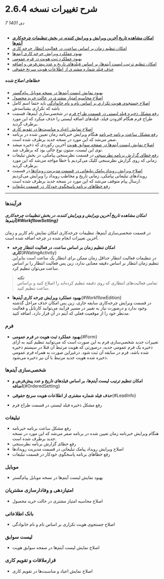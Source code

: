 #  شرح تغییرات نسخه 2.6.4

###### 7 دی 1401

- [**امکان مشاهده تاریخ آخرین ویرایش و ویرایش کننده، در بخش تنظیمات چرخه‌کاری آیتم‌ها**](#WorkfllowSetting)
- [امکان تنظیم زمان بر اساس ساعت، در فعالیت انتظار چرخه کاری](#WatingActivity)
- [بهبود عملکرد ویرایش چرخه‌ کاری آیتم‌ها ](#WorkfllowEdition)
- [ بهبود عملکرد ثبت هویت در فرم عمومی ](#Form)
- [امکان تنظیم ترتیب لیست آیتم‌ها، بر اساس فیلدهای تاریخ و عدد  پیش‌فرض و اضافه](#OrderedSetting)
- [حذف فیلد شماره مشتری از اطلاعات هویت سرنخ حقوقی ](#LeadInfo)

##### خطاهای اصلاح شده
- [بهبود نمایش لیست آیتم‌ها در نسخه موبایل پیام‌گستر]()
- [اصلاح محاسبه امتیاز مشتری در حالت خرید محصول]()
- [اصلاح جستجوی هویت تکراری بر اساس نام و نام خانوادگی]()
باید حتما اسم کامل باشه که تکراری بشناسدش 
- [رفع مشکل ذخیره فیلد لیستی در قسمت طراح فرم]()
در شخصی‌سازی آیتم‌ها، قسمت طراح فرم هنگام افزودن فیلد، فیلدهای اضافه لیستی را حذف میکرد که این مورد برطرف گردید.
- [اصلاح نمایش اعیاد و مناسبت‌ها در تقویم کاری]()
- [رفع مشکل ساعت برنامه خبرنامه]()
هنگام ویرایش خبرنامه زمان تعیین شده در برنامه صفر می‌شد که این مورد در نسخه جدید برطرف شده است.
- [اصلاح نمایش لیست آیتم‌ها در صفحه سوابق هویت]()
آخرین رکوردی که ذخیره میشد توی این لیست، ستون نوع خالی بود که برطرف شد.
- [رفع خطای گزارش برنامه نظرسنجی]()
در قسمت نظرسنجی پیامکی، در بخش تبلیغات زمانی که روی گزارش نظرسنجی کلیک می‌کردیم با خطا مواجه می‌شد که این مورد برطرف گردید.
- [اصلاح ویرایش رویداد پیامک تبلیغاتی در قسمت مدیریت رویدادها ]()
در قسمت رویدادهای تبلیغاتی پیامکی، زمانی تاریخ و مخاطب رویداد را ویرایش می‌کردیم ارسال پیام متوقف می‌شد که این مورد در نسخه جدید برطرف شده است.
- [رفع خطاهای برنامه پاسخگوی خودکار در قسمت تبلیغات]()
****
### فرآیندها
##### امکان مشاهده تاریخ آخرین ویرایش و ویرایش کننده، در بخش تنظیمات چرخه‌کاری آیتم‌ها{#WorkfllowSetting} 
   در قسمت شخصی‌سازی آیتم‌ها، تنظیمات چرخه‌کاری امکان نمایش نام کاربر و زمان آخرین تغییرات انجام شده در چرخه اضافه شده است.<br>
- **امکان تنظیم زمان بر اساس ساعت، در فعالیت انتظار چرخه کاری**{#WatingActivity}<br>
   در تنظیمات فعالیت انتظار حداقل زمان ممکن برای انتظار یک ساعت است بنابراین تنظیم زمان انتظار بر اساس دقیقه معنایی ندارد، زین پس فعالیت انتظار را بر اساس ساعت می‌توان تنظیم کرد. <br>
> **نکته**<br>
> تمامی فعالیت‌های انتظاری که روی دقیقه تنظیم کرده‌اید را اصلاح کنید و براساس ساعت تنظیم کنید.<br>
- **بهبود عملکرد ویرایش چرخه‌ کاری آیتم‌ها**{#WorkfllowEdition}<br>
   در قسمت ویرایش چرخه‌کاری سابقه جاری، زین پس امکان حذف مراحل گذشته وجود ندارد و درصورت نیاز به تغییر در مسیر فرآیند می‌توانید کارتابل و فعالیت مدنظر خود را از موقعیت فعلی که آیتم در آن قرار دارد، اضافه کنید.<br>

### فرم
- **بهبود عملکرد ثبت هویت در فرم عمومی**{#Form} <br>
   تغییرات جدید شخصی‌سازی فرم به این صورت است که می‌توانید تنظیم کنید به ازای ذخیره یک فرم عمومی جدید، درصورتی که هویت مرتبط آن قبلا در سیستم ذخیره شده باشد، فرم در سابقه آن ثبت شود. درغیراین صورت به همراه فرم عمومی ذخیره شده هویت جدید مرتبط با آن نیز ذخیره می‌شود.

### شخصی‌سازی آیتم‌ها
- **امکان تنظیم ترتیب لیست آیتم‌ها، بر اساس فیلدهای تاریخ و عدد  پیش‌فرض و اضافه**{#OrderedSetting}
- **حذف فیلد شماره مشتری از اطلاعات هویت سرنخ حقوقی**{#LeadInfo}

- رفع مشکل ذخیره فیلد لیستی در قسمت طراح فرم


### تبلیغات
- رفع مشکل ساعت برنامه خبرنامه<br>
هنگام ویرایش خبرنامه زمان تعیین شده در برنامه صفر می‌شد که این مورد در نسخه جدید برطرف شده است.
- رفع خطای گزارش برنامه نظرسنجی
- اصلاح ویرایش رویداد پیامک تبلیغاتی در قسمت مدیریت رویدادها
- رفع خطاهای برنامه پاسخگوی خودکار در قسمت تبلیغات

### موبایل
- بهبود نمایش لیست آیتم‌ها در نسخه موبایل پیام‌گستر

### امتیازدهی و وفادارسازی مشتریان
- اصلاح محاسبه امتیاز مشتری در حالت خرید محصول

### بانک اطلاعاتی
- اصلاح جستجوی هویت تکراری بر اساس نام و نام خانوادگی

### لیست سوابق
- اصلاح نمایش لیست آیتم‌ها در صفحه سوابق هویت

### قرارملاقات و تقویم کاری
- اصلاح نمایش اعیاد و مناسبت‌ها در تقویم کاری




